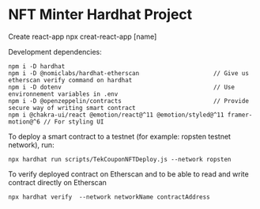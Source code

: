 # NFT Minter Hardhat Project

Create react-app
npx creat-react-app [name]

Development dependencies:
```shell
npm i -D hardhat
npm i -D @nomiclabs/hardhat-etherscan                     // Give us etherscan verify command on hardhat
npm i -D dotenv                                           // Use environnement variables in .env
npm i -D @openzeppelin/contracts                          // Provide secure way of writing smart contract
npm i @chakra-ui/react @emotion/react@^11 @emotion/styled@^11 framer-motion@^6 // For styling UI
```

To deploy a smart contract to a testnet (for example: ropsten testnet network), run: 
```shell
npx hardhat run scripts/TekCouponNFTDeploy.js --network ropsten
```

To verify deployed contract on Etherscan and to be able to read and write contract directly on Etherscan
```shell
npx hardhat verify  --network networkName contractAddress
```